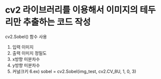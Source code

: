 # cv2 라이브러리를 이용해서 이미지의 테두리만 추출하는 코드 작성
cv2.Sobel() 함수 사용
1. 입력 이미지
2. 출력 이미지 정밀도
3. x방향 미분차수
4. y방향 미분차수
5. 커널크키
6.ex) sobel = cv2.Sobel(img_test, cv2.CV_8U, 1, 0, 3)
